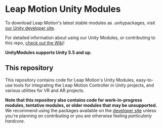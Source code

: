 # Leap Motion Unity Modules

To download Leap Motion's latest stable modules as .unitypackages, visit [our Unity developer site][devsite].

For detailed information about using our Unity Modules, or contributing to this repo, [check out the Wiki][wiki]!

**UnityModules supports Unity 5.5 and up.**

## This repository

This repository contains code for Leap Motion's Unity Modules, easy-to-use tools for integrating the Leap Motion Controller in Unity projects, and various utilities for VR and AR projects.

**Note that this repository also contains code for work-in-progress modules, tentative modules, or older modules that may be unsupported.** We recommend using the packages available on the [developer site][devsite] unless you're planning on contributing or you are otherwise feeling *particularly hardcore*.

[devsite]: https://developer.leapmotion.com/unity/ "Leap Motion Unity Developer site"
[wiki]: https://github.com/leapmotion/UnityModules/wiki "Leap Motion Unity Modules Wiki"